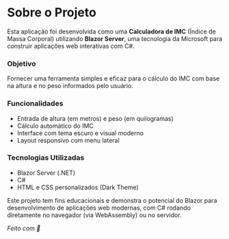 <h1> Sobre o Projeto</h1>

<p>
    Esta aplicação foi desenvolvida como uma <strong>Calculadora de IMC</strong> (Índice de Massa Corporal) utilizando <strong>Blazor Server</strong>,
    uma tecnologia  da Microsoft para construir aplicações web interativas com C#.
</p>

<h3> Objetivo</h3>
<p>
    Fornecer uma ferramenta simples e eficaz para o cálculo do IMC com base na altura e no peso informados pelo usuário.
</p>

<h3> Funcionalidades</h3>
<ul>
    <li>Entrada de altura (em metros) e peso (em quilogramas)</li>
    <li>Cálculo automático do IMC</li>
    <li>Interface com tema escuro e visual moderno</li>
    <li>Layout responsivo com menu lateral</li>
</ul>

<h3> Tecnologias Utilizadas</h3>
<ul>
    <li>Blazor Server (.NET)</li>
    <li>C#</li>
    <li>HTML e CSS personalizados (Dark Theme)</li>
</ul>

<p>
    Este projeto tem fins educacionais e demonstra o potencial do Blazor para desenvolvimento de aplicações web modernas, com C# rodando diretamente no navegador (via WebAssembly) ou no servidor.
</p>

<p><em>Feito com 💙</em></p>
